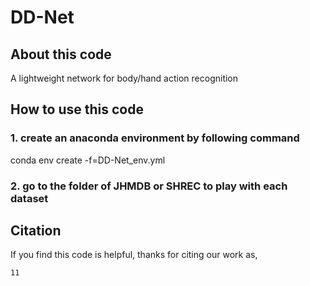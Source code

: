 # DD-Net

## About this code
A lightweight network for body/hand action recognition

## How to use this code
### 1. create an anaconda environment by following command
conda env create -f=DD-Net_env.yml
### 2. go to the folder of JHMDB or SHREC to play with each dataset

## Citation
If you find this code is helpful, thanks for citing our work as,
```
11
```
